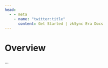 ```yaml
---
head:
  - - meta
    - name: "twitter:title"
      content: Get Started | zkSync Era Docs
---
```


# Overview

...
